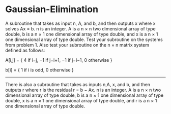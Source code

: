 # Gaussian-Elimination


A subroutine that takes as input n, A, and b, and then outputs x where x solves Ax = b. n is an 
integer. A is a n × n two dimensional array of type double, b is a n × 1 one dimensional array of 
type double, and x is a n × 1 one dimensional array of type double. Test your subroutine on the 
systems from problem 1. Also test your subroutine on the n × n matrix system defined as follows:

A[i,j] =  { 4 if i=j,  −1 if j=i+1,  −1 if j=i−1,  0 otherwise }

b[i] =  { 1 if i is odd,  0 otherwise }

----------------------------------------------------------------------------------

There is also a subroutine that takes as inputs n,A, x, and b, and then outputs r where r is the 
residual r = b − Ax. n is an integer. A is a n × n two dimensional array of type double, b is a 
n × 1 one dimensional array of type double, x is a n × 1 one dimensional array of type double, and 
r is a n × 1 one dimensional array of type double.
